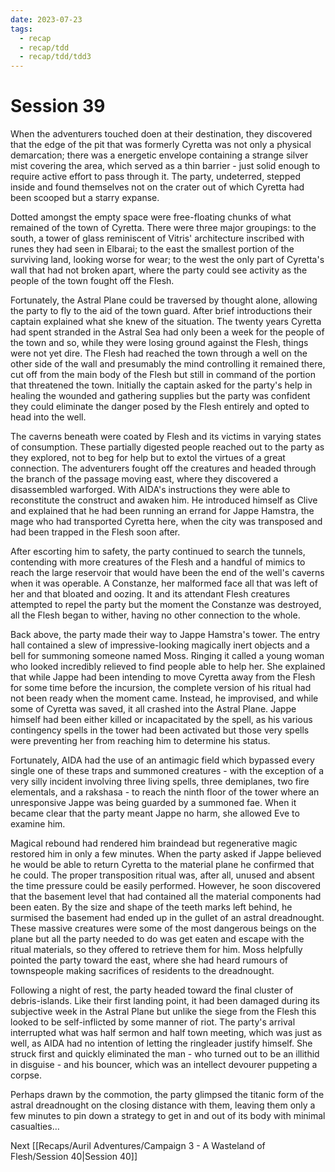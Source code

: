 ```yaml
---
date: 2023-07-23
tags:
  - recap
  - recap/tdd
  - recap/tdd/tdd3
---
```

# Session 39

When the adventurers touched doen at their destination, they discovered that the edge of the pit that was formerly Cyretta was not only a physical demarcation; there was a energetic envelope containing a strange silver mist covering the area, which served as a thin barrier - just solid enough to require active effort to pass through it. The party, undeterred, stepped inside and found themselves not on the crater out of which Cyretta had been scooped but a starry expanse.

Dotted amongst the empty space were free-floating chunks of what remained of the town of Cyretta. There were three major groupings: to the south, a tower of glass reminiscent of Vitris' architecture inscribed with runes they had seen in Elbarai; to the east the smallest portion of the surviving land, looking worse for wear; to the west the only part of Cyretta's wall that had not broken apart, where the party could see activity as the people of the town fought off the Flesh.

Fortunately, the Astral Plane could be traversed by thought alone, allowing the party to fly to the aid of the town guard. After brief introductions their captain explained what she knew of the situation. The twenty years Cyretta had spent stranded in the Astral Sea had only been a week for the people of the town and so, while they were losing ground against the Flesh, things were not yet dire. The Flesh had reached the town through a well on the other side of the wall and presumably the mind controlling it remained there, cut off from the main body of the Flesh but still in command of the portion that threatened the town. Initially the captain asked for the party's help in healing the wounded and gathering supplies but the party was confident they could eliminate the danger posed by the Flesh entirely and opted to head into the well.

The caverns beneath were coated by Flesh and its victims in varying states of consumption. These partially digested people reached out to the party as they explored, not to beg for help but to extol the virtues of a great connection. The adventurers fought off the creatures and headed through the branch of the passage moving east, where they discovered a disassembled warforged. With AIDA's instructions they were able to reconstitute the construct and awaken him. He introduced himself as Clive and explained that he had been running an errand for Jappe Hamstra, the mage who had transported Cyretta here, when the city was transposed and had been trapped in the Flesh soon after. 

After escorting him to safety, the party continued to search the tunnels, contending with more creatures of the Flesh and a handful of mimics to reach the large reservoir that would have been the end of the well's caverns when it was operable. A Constanze, her malformed face all that was left of her and that bloated and oozing. It and its attendant Flesh creatures attempted to repel the party but the moment the Constanze was destroyed, all the Flesh began to wither, having no other connection to the whole.

Back above, the party made their way to Jappe Hamstra's tower. The entry hall contained a slew of impressive-looking magically inert objects and a bell for summoning someone named Moss. Ringing it called a young woman who looked incredibly relieved to find people able to help her. She explained that while Jappe had been intending to move Cyretta away from the Flesh for some time before the incursion, the complete version of his ritual had not been ready when the moment came. Instead, he improvised, and while some of Cyretta was saved, it all crashed into the Astral Plane. Jappe himself had been either killed or incapacitated by the spell, as his various contingency spells in the tower had been activated but those very spells were preventing her from reaching him to determine his status.

Fortunately, AIDA had the use of an antimagic field which bypassed every single one of these traps and summoned creatures - with the exception of a very silly incident involving three living spells, three demiplanes, two fire elementals, and a rakshasa - to reach the ninth floor of the tower where an unresponsive Jappe was being guarded by a summoned fae. When it became clear that the party meant Jappe no harm, she allowed Eve to examine him.

Magical rebound had rendered him braindead but regenerative magic restored him in only a few minutes. When the party asked if Jappe believed he would be able to return Cyretta to the material plane he confirmed that he could. The proper transposition ritual was, after all, unused and absent the time pressure could be easily performed. However, he soon discovered that the basement level that had contained all the material components had been eaten. By the size and shape of the teeth marks left behind, he surmised the basement had ended up in the gullet of an astral dreadnought. These massive creatures were some of the most dangerous beings on the plane but all the party needed to do was get eaten and escape with the ritual materials, so they offered to retrieve them for him. Moss helpfully pointed the party toward the east, where she had heard rumours of townspeople making sacrifices of residents to the dreadnought.

Following a night of rest, the party headed toward the final cluster of debris-islands. Like their first landing point, it had been damaged during its subjective week in the Astral Plane but unlike the siege from the Flesh this looked to be self-inflicted by some manner of riot. The party's arrival interrupted what was half sermon and half town meeting, which was just as well, as AIDA had no intention of letting the ringleader justify himself. She struck first and quickly eliminated the man - who turned out to be an illithid in disguise - and his bouncer, which was an intellect devourer puppeting a corpse.

Perhaps drawn by the commotion, the party glimpsed the titanic form of the astral dreadnought on the closing distance with them, leaving them only a few minutes to pin down a strategy to get in and out of its body with minimal casualties…

Next
[[Recaps/Auril Adventures/Campaign 3 - A Wasteland of Flesh/Session 40|Session 40]]
